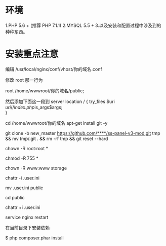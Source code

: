 # 环境

1.PHP 5.6 + (推荐 PHP 7.1.1)
2.MYSQL 5.5 + 
3.以及安装和配置过程中涉及到的种种东西。

# 安装重点注意

编辑 /usr/local/nginx/conf/vhost/你的域名.conf

修改 root 那一行为

root /home/wwwroot/你的域名/public;

然后添加下面这一段到 server
location / 
{
	try_files $uri $uri/ /index.php$is_args$args;		                
}

cd /home/wwwroot/你的域名
apt-get install git -y

git clone -b new_master https://github.com/****/ss-panel-v3-mod.git tmp && mv tmp/.git . && rm -rf tmp && git reset --hard

chown -R root:root *

chmod -R 755 *

chown -R www:www storage

chattr -i .user.ini

mv .user.ini public

cd public

chattr +i .user.ini

service nginx restart

在当前目录下安装依赖

$ php composer.phar install


